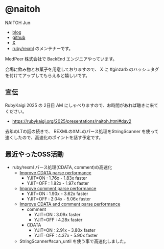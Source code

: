 # @naitoh

NAITOH Jun

- [blog](https://naitoh.hatenablog.com/)
- [github](https://github.com/naitoh)
- [X](https://twitter.com/naitoh)
- [ruby/rexml](https://github.com/ruby/rexml/) のメンテナーです。

MedPeer 株式会社で BackEnd エンジニアやっています。

会場に飲み物とお菓子を用意しておりますので、 X に #ginzarb のハッシュタグを付けてアップしてもらえると嬉しいです。

## 宣伝

RubyKaigi 2025 の 2日目 AM にしゃべりますので、お時間があれば聴きに来てください。

- https://rubykaigi.org/2025/presentations/naitoh.html#day2

去年のLTの話の続きで、 REXMLのXMLのパース処理をStringScanner を使って速くしたので、高速化のポイントを話す予定です。

## 最近やったOSS活動

  - ruby/rexml パース処理(CDATA, comment)の高速化
    - [Improve CDATA parse performance](https://github.com/ruby/rexml/pull/244)
      - YJIT=ON : 1.76x - 1.83x faster
      - YJIT=OFF : 1.82x - 1.97x faster
    - [Improve comment parse performance](https://github.com/ruby/rexml/pull/245)
      - YJIT=ON : 1.90x - 3.62x faster
      - YJIT=OFF : 2.04x - 5.06x faster
    - [Improve CDATA and comment parse performance](https://github.com/ruby/rexml/pull/246)
      - comment
        - YJIT=ON : 3.09x faster
        - YJIT=OFF : 4.28x faster
      - CDATA
        - YJIT=ON : 2.91x - 3.80x faster
        - YJIT=OFF : 4.37x - 5.90x faster
    - StringScanner#scan_until を使う事で高速化しました。
